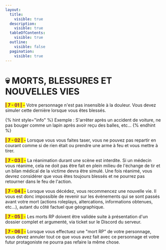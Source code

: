 ```yaml
---
layout:
  title:
    visible: true
  description:
    visible: true
  tableOfContents:
    visible: true
  outline:
    visible: false
  pagination:
    visible: true
---
```


# 💀 MORTS, BLESSURES ET NOUVELLES VIES

<mark style="color:purple;">**| 7 - 01 | -**</mark> Votre personnage n'est pas insensible à la douleur. Vous devez simuler cette dernière lorsque vous êtes blessés.

{% hint style="info" %}
Exemple : S'arrêter après un accident de voiture, ne pas bouger comme un lapin après avoir reçu des balles, etc...
{% endhint %}

<mark style="color:purple;">**| 7 - 02 | -**</mark> Lorsque vous vous faites taser, vous ne pouvez pas repartir en courant comme si de rien était ou prendre une arme à feu et vous mettre à tirer.

<mark style="color:purple;">**| 7 - 03 | -**</mark> La réanimation durant une scène est interdite. Si un médecin vous réanime, cela ne doit pas être fait en plein milieu de l'échange de tir et un bilan médical de la victime devra être simulé. Une fois réanimé, vous devrez considérer que vous êtes toujours blessés et ne pourrez pas retourner dans le feu de l'action.

<mark style="color:purple;">**| 7 - 04 | -**</mark> Lorsque vous décédez, vous recommencez une nouvelle vie. Il vous est donc impossible de revenir sur les évènements qui se sont passés avant votre mort (actions roleplays, altercations, informations obtenues, etc...), autant du côté factuel que géographique.

<mark style="color:purple;">**| 7 - 05 | -**</mark> Les morts RP doivent être validée suite à présentation d'un dossier complet et argumenté, via ticket sur le Discord du serveur.

<mark style="color:purple;">**| 7 - 06 | -**</mark> Lorsque vous effectuez une "mort RP" de votre personnage, vous devez annuler tout ce que vous avez fait avec ce personnage et votre futur protagoniste ne pourra pas refaire la même chose.
